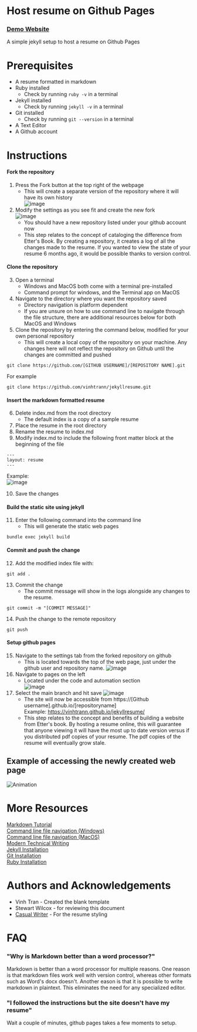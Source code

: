 # Host resume on Github Pages

### [Demo Website](https://vinhtrann.github.io/jekyllresume/)

A simple jekyll setup to host a resume on Github Pages

# Prerequisites
- A resume formatted in markdown
- Ruby installed
    - Check by running ``` ruby -v ``` in a terminal
- Jekyll installed
    - Check by running ``` jekyll -v ``` in a terminal
- Git installed
    - Check by running ``` git --version ``` in a terminal
- A Text Editor
- A Github account

# Instructions
#### Fork the repository  
 1. Press the Fork button at the top right of the webpage  
     - This will create a separate version of the repository where it will have its own history  
 ![image](https://user-images.githubusercontent.com/64811274/198891278-2046a31e-f5c7-4b98-9d94-521b6467e07d.png)  
 2. Modify the settings as you see fit and create the new fork  
 ![image](https://user-images.githubusercontent.com/64811274/198891396-a3870ab6-3034-438d-aec9-4a720fae87e5.png)
      - You should have a new repository listed under your github account now  
      - This step relates to the concept of cataloging the difference from Etter's Book. By creating a repository, it creates a log of all the changes made to the resume. If you wanted to view the state of your resume 6 months ago, it would be possible thanks to version control.
 
#### Clone the repository
 3. Open a terminal  
       - Windows and MacOS both come with a terminal pre-installed
       - Command prompt for windows, and the Terminal app on MacOS
 4. Navigate to the directory where you want the repository saved
       - Directory navigation is platform dependent
       - If you are unsure on how to use command line to navigate through the file structure, there are additional resources below for both MacOS and Windows
 5. Clone the repository by entering the command below, modified for your own personal repository
       - This will create a local copy of the repository on your machine. Any changes here will not reflect the repository on Github until the changes are committed and pushed
       
 
 ```
 git clone https://github.com/[GITHUB USERNAME]/[REPOSITORY NAME].git
 ```
 For example
 ```
 git clone https://github.com/vinhtrann/jekyllresume.git
 ```
 
 #### Insert the markdown formatted resume
  6. Delete index.md from the root directory
      - The default index is a copy of a sample resume
  7. Place the resume in the root directory
  8. Rename the resume to index.md
  9. Modify index.md to include the following front matter block at the beginning of the file
  
  ```
  ---
  layout: resume
  ---
  ```
   Example:  
  ![image](https://user-images.githubusercontent.com/64811274/198893506-a2e58448-945e-4622-9ad5-e3d50145fffd.png)  
  
   10. Save the changes

  #### Build the static site using jekyll  
   11. Enter the following command into the command line
       - This will generate the static web pages
   ```
   bundle exec jekyll build
   ```
  
  
  #### Commit and push the change
   12. Add the modified index file with:
   ```
   git add .
   ```
   13. Commit the change
        - The commit message will show in the logs alongside any changes to the resume. 
   ```
   git commit -m "[COMMIT MESSAGE]"
   ```
   14. Push the change to the remote repository
   ```
   git push
   ```
  
  #### Setup github pages
   15. Navigate to the settings tab from the forked repository on github
       - This is located towards the top of the web page, just under the github user and repository name.
   ![image](https://user-images.githubusercontent.com/64811274/198894207-3a2cb6d8-083d-4993-b321-a569966007f7.png)
   16. Navigate to pages on the left  
       - Located under the code and automation section  
   ![image](https://user-images.githubusercontent.com/64811274/198894506-0bac759b-9755-4547-9e0f-ff46caf2aadb.png)  
   17. Select the main branch and hit save
   ![image](https://user-images.githubusercontent.com/64811274/198894543-927ad311-c589-4b0a-bb82-b26cc0e226af.png)
       - The site will now be accessible from https://[Github username].github.io/[repositoryname]   
   Example: https://vinhtrann.github.io/jekyllresume/
       - This step relates to the concept and benefits of building a website from Etter's book. By hosting a resume online, this will guarantee that anyone viewing it will have the most up to date version versus if you distributed pdf copies of your resume. The pdf copies of the resume will eventually grow stale.
       
## Example of accessing the newly created web page
![Animation](https://user-images.githubusercontent.com/64811274/198899492-96a36722-e885-4bfc-9159-c599b0f8ec76.gif)



# More Resources
[Markdown Tutorial](https://www.markdowntutorial.com/)  
[Command line file navigation (Windows)](https://blogs.umass.edu/Techbytes/2014/11/14/file-navigation-with-windows-command-prompt/)  
[Command line file navigation (MacOS)](https://www.macworld.com/article/221277/command-line-navigating-files-folders-mac-terminal.html)  
[Modern Technical Writing](https://www.amazon.ca/Modern-Technical-Writing-Introduction-Documentation-ebook/dp/B01A2QL9SS)  
[Jekyll Installation](https://jekyllrb.com/docs/installation/)  
[Git Installation](https://docs.github.com/en/get-started/quickstart/set-up-git)  
[Ruby Installation](https://www.ruby-lang.org/en/documentation/installation/)  


# Authors and Acknowledgements
- Vinh Tran - Created the blank template
- Stewart Wilcox - for reviewing this document
- [Casual Writer](https://github.com/casualwriter/casual-markdown-cv) - For the resume styling


# FAQ
### "Why is Markdown better than a word processor?"
Markdown is better than a word processor for multiple reasons. One reason is that markdown files work well with version control, whereas other formats such as Word's docx doesn't. Another eason is that it is possible to write markdown in plaintext. This eliminates the need for any specialized editor.

### "I followed the instructions but the site doesn't have my resume"
Wait a couple of minutes, github pages takes a few moments to setup.

